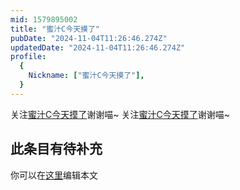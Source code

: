 ```yaml
---
mid: 1579895002
title: "蜜汁C今天摸了"
pubDate: "2024-11-04T11:26:46.274Z"
updatedDate: "2024-11-04T11:26:46.274Z"
profile:
  {
    Nickname: ["蜜汁C今天摸了"],
  }
---
```


关注[蜜汁C今天摸了](https://space.bilibili.com/1579895002)谢谢喵~ 关注[蜜汁C今天摸了](https://space.bilibili.com/1579895002)谢谢喵~

## 此条目有待补充
你可以在[这里](https://github.com/Yuhanawa/VTuber.ICU/edit/master/src/content/v/蜜汁C今天摸了/index.md)编辑本文
